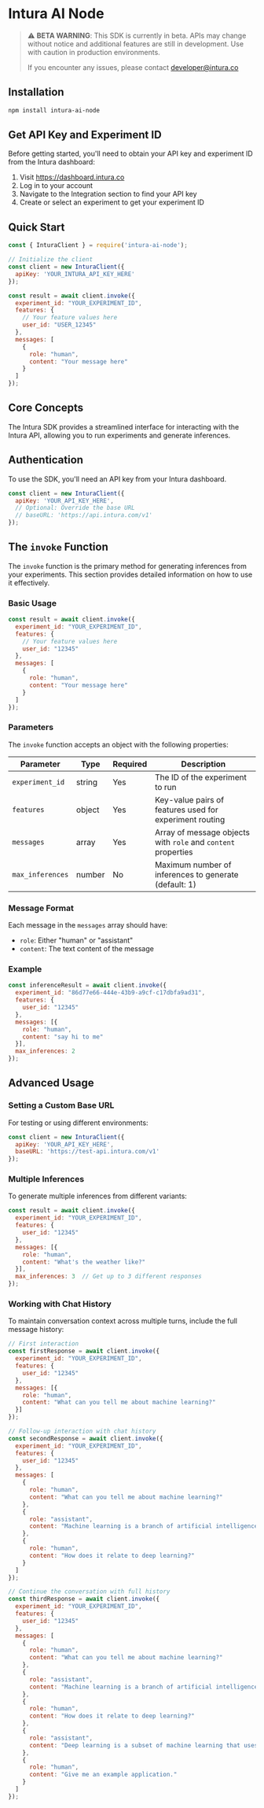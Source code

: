 # Intura AI Node

> ⚠️ **BETA WARNING**: This SDK is currently in beta. APIs may change without notice and additional features are still in development. Use with caution in production environments.
>
> If you encounter any issues, please contact developer@intura.co

## Installation

```bash
npm install intura-ai-node
```

## Get API Key and Experiment ID

Before getting started, you'll need to obtain your API key and experiment ID from the Intura dashboard:

1. Visit https://dashboard.intura.co
2. Log in to your account
3. Navigate to the Integration section to find your API key
4. Create or select an experiment to get your experiment ID

## Quick Start

```javascript
const { InturaClient } = require('intura-ai-node');

// Initialize the client
const client = new InturaClient({
  apiKey: 'YOUR_INTURA_API_KEY_HERE'
});

const result = await client.invoke({
  experiment_id: "YOUR_EXPERIMENT_ID",
  features: {
    // Your feature values here
    user_id: "USER_12345"
  },
  messages: [
    {
      role: "human",
      content: "Your message here"
    }
  ]
});
```

## Core Concepts

The Intura SDK provides a streamlined interface for interacting with the Intura API, allowing you to run experiments and generate inferences.

## Authentication

To use the SDK, you'll need an API key from your Intura dashboard.

```javascript
const client = new InturaClient({
  apiKey: 'YOUR_API_KEY_HERE',
  // Optional: Override the base URL
  // baseURL: 'https://api.intura.com/v1'
});
```

## The `invoke` Function

The `invoke` function is the primary method for generating inferences from your experiments. This section provides detailed information on how to use it effectively.

### Basic Usage

```javascript
const result = await client.invoke({
  experiment_id: "YOUR_EXPERIMENT_ID",
  features: {
    // Your feature values here
    user_id: "12345"
  },
  messages: [
    {
      role: "human",
      content: "Your message here"
    }
  ]
});
```

### Parameters

The `invoke` function accepts an object with the following properties:

| Parameter | Type | Required | Description |
|-----------|------|----------|-------------|
| `experiment_id` | string | Yes | The ID of the experiment to run |
| `features` | object | Yes | Key-value pairs of features used for experiment routing |
| `messages` | array | Yes | Array of message objects with `role` and `content` properties |
| `max_inferences` | number | No | Maximum number of inferences to generate (default: 1) |

### Message Format

Each message in the `messages` array should have:

- `role`: Either "human" or "assistant"
- `content`: The text content of the message

### Example

```javascript
const inferenceResult = await client.invoke({
  experiment_id: "86d77e66-444e-43b9-a9cf-c17dbfa9ad31",
  features: {
    user_id: "12345"
  },
  messages: [{
    role: "human",
    content: "say hi to me"
  }],
  max_inferences: 2
});
```

## Advanced Usage

### Setting a Custom Base URL

For testing or using different environments:

```javascript
const client = new InturaClient({
  apiKey: 'YOUR_API_KEY_HERE',
  baseURL: 'https://test-api.intura.com/v1'
});
```

### Multiple Inferences

To generate multiple inferences from different variants:

```javascript
const result = await client.invoke({
  experiment_id: "YOUR_EXPERIMENT_ID",
  features: {
    user_id: "12345"
  },
  messages: [{
    role: "human",
    content: "What's the weather like?"
  }],
  max_inferences: 3  // Get up to 3 different responses
});
```

### Working with Chat History

To maintain conversation context across multiple turns, include the full message history:

```javascript
// First interaction
const firstResponse = await client.invoke({
  experiment_id: "YOUR_EXPERIMENT_ID",
  features: {
    user_id: "12345"
  },
  messages: [{
    role: "human",
    content: "What can you tell me about machine learning?"
  }]
});

// Follow-up interaction with chat history
const secondResponse = await client.invoke({
  experiment_id: "YOUR_EXPERIMENT_ID",
  features: {
    user_id: "12345"
  },
  messages: [
    {
      role: "human",
      content: "What can you tell me about machine learning?"
    },
    {
      role: "assistant",
      content: "Machine learning is a branch of artificial intelligence that focuses on building systems that learn from data."
    },
    {
      role: "human",
      content: "How does it relate to deep learning?"
    }
  ]
});

// Continue the conversation with full history
const thirdResponse = await client.invoke({
  experiment_id: "YOUR_EXPERIMENT_ID",
  features: {
    user_id: "12345"
  },
  messages: [
    {
      role: "human",
      content: "What can you tell me about machine learning?"
    },
    {
      role: "assistant",
      content: "Machine learning is a branch of artificial intelligence that focuses on building systems that learn from data."
    },
    {
      role: "human",
      content: "How does it relate to deep learning?"
    },
    {
      role: "assistant",
      content: "Deep learning is a subset of machine learning that uses neural networks with many layers to analyze various factors of data."
    },
    {
      role: "human",
      content: "Give me an example application."
    }
  ]
});
```
